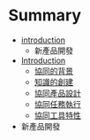 # Summary

* [introduction](README.md)
   * 新產品開發
* [Introduction](report/introduction.md)
   * [協同的背景](report/_協同的背景.md)
   * [知識的創建](report/_知識的創建.md)
   * [協同產品設計](report/_協同產品設計.md)
   * [協同任務執行](report/_協同任務執行.md)
   * [協同工具特性](report/_協同工具特性.md)
* 新產品開發

